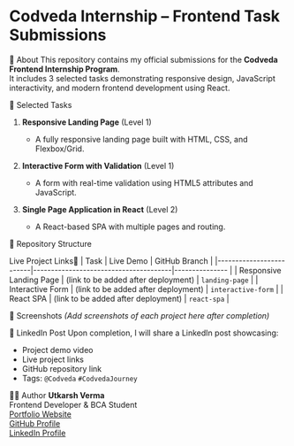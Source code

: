 # Codveda Internship – Frontend Task Submissions

 📌 About
This repository contains my official submissions for the **Codveda Frontend Internship Program**.  
It includes 3 selected tasks demonstrating responsive design, JavaScript interactivity, and modern frontend development using React.



 📝 Selected Tasks
1. **Responsive Landing Page** (Level 1)  
   - A fully responsive landing page built with HTML, CSS, and Flexbox/Grid.

2. **Interactive Form with Validation** (Level 1)  
   - A form with real-time validation using HTML5 attributes and JavaScript.

3. **Single Page Application in React** (Level 2)  
   - A React-based SPA with multiple pages and routing.


 📂 Repository Structure


 Live Project Links🔗
|           Task          |                 Live Demo             | GitHub Branch      |
|-------------------------|---------------------------------------|---------------     |
| Responsive Landing Page | (link to be added after deployment)   | `landing-page`     |
| Interactive Form        | (link to be added after deployment)   | `interactive-form` |
| React SPA               | (link to be added after deployment)   | `react-spa`        |


 📸 Screenshots
*(Add screenshots of each project here after completion)*



 📢 LinkedIn Post
Upon completion, I will share a LinkedIn post showcasing:
- Project demo video
- Live project links
- GitHub repository link
- Tags: `@Codveda` `#CodvedaJourney`



 👨‍💻 Author
**Utkarsh Verma**  
Frontend Developer & BCA Student  
[Portfolio Website](https://utkarsh77portfolio.netlify.app/)  
[GitHub Profile](https://github.com/Utkarsh-77)  
[LinkedIn Profile](https://www.linkedin.com/in/utkarsh-verma-b71502264/)


